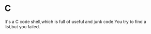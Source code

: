# C
It's a C code shell,which is full of useful and junk code.You try to find a list,but you failed.
